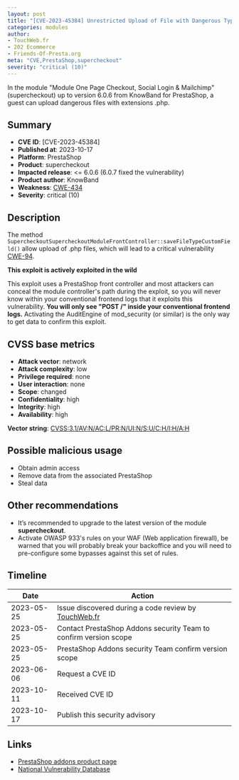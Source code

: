 ```yaml
---
layout: post
title: "[CVE-2023-45384] Unrestricted Upload of File with Dangerous Type in One Page Checkout, Social Login & Mailchimp module for PrestaShop"
categories: modules
author:
- TouchWeb.fr
- 202 Ecommerce
- Friends-Of-Presta.org
meta: "CVE,PrestaShop,supercheckout"
severity: "critical (10)"
---
```


In the module "Module One Page Checkout, Social Login & Mailchimp" (supercheckout) up to version 6.0.6 from KnowBand for PrestaShop, a guest can upload dangerous files with extensions .php.


## Summary

* **CVE ID**: [CVE-2023-45384]
* **Published at**: 2023-10-17
* **Platform**: PrestaShop
* **Product**: supercheckout
* **Impacted release**: <= 6.0.6 (6.0.7 fixed the vulnerability)
* **Product author**: KnowBand
* **Weakness**: [CWE-434](https://cwe.mitre.org/data/definitions/434.html)
* **Severity**: critical (10)

## Description

The method `SupercheckoutSupercheckoutModuleFrontController::saveFileTypeCustomField()` allow upload of .php files, which will lead to a critical vulnerability [CWE-94](https://cwe.mitre.org/data/definitions/94.html).

**This exploit is actively exploited in the wild**

This exploit uses a PrestaShop front controller and most attackers can conceal the module controller's path during the exploit, so you will never know within your conventional frontend logs that it exploits this vulnerability. **You will only see "POST /" inside your conventional frontend logs.** Activating the AuditEngine of mod_security (or similar) is the only way to get data to confirm this exploit.

## CVSS base metrics

* **Attack vector**: network
* **Attack complexity**: low
* **Privilege required**: none
* **User interaction**: none
* **Scope**: changed
* **Confidentiality**: high
* **Integrity**: high
* **Availability**: high

**Vector string**: [CVSS:3.1/AV:N/AC:L/PR:N/UI:N/S:U/C:H/I:H/A:H](https://nvd.nist.gov/vuln-metrics/cvss/v3-calculator?vector=AV:N/AC:L/PR:N/UI:N/S:U/C:H/I:H/A:H)

## Possible malicious usage

* Obtain admin access
* Remove data from the associated PrestaShop
* Steal data

## Other recommendations

* It’s recommended to upgrade to the latest version of the module **supercheckout**.
* Activate OWASP 933's rules on your WAF (Web application firewall), be warned that you will probably break your backoffice and you will need to pre-configure some bypasses against this set of rules.

## Timeline

| Date | Action |
|--|--|
| 2023-05-25 | Issue discovered during a code review by [TouchWeb.fr](https://www.touchweb.fr) |
| 2023-05-25 | Contact PrestaShop Addons security Team to confirm version scope |
| 2023-05-25 | PrestaShop Addons security Team confirm version scope |
| 2023-06-06 | Request a CVE ID |
| 2023-10-11 | Received CVE ID |
| 2023-10-17 | Publish this security advisory |

## Links

* [PrestaShop addons product page](https://addons.prestashop.com/fr/processus-rapide-commande/18016-one-page-checkout-social-login-mailchimp.html)
* [National Vulnerability Database](https://nvd.nist.gov/vuln/detail/CVE-2023-45384)
